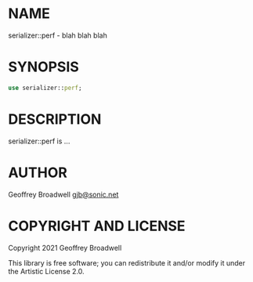 NAME
====

serializer::perf - blah blah blah

SYNOPSIS
========

```raku
use serializer::perf;
```

DESCRIPTION
===========

serializer::perf is ...

AUTHOR
======

Geoffrey Broadwell <gjb@sonic.net>

COPYRIGHT AND LICENSE
=====================

Copyright 2021 Geoffrey Broadwell

This library is free software; you can redistribute it and/or modify it under the Artistic License 2.0.


